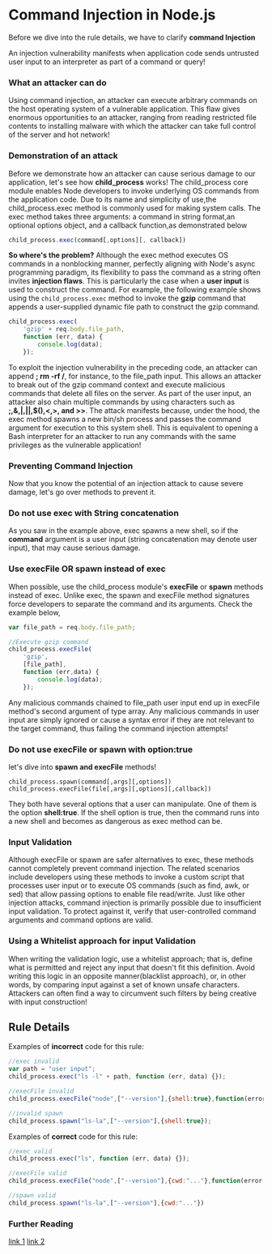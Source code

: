 # Command Injection in Node.js

Before we dive into the rule details, we have to clarify **command Injection**

An injection vulnerability manifests when application code sends untrusted user input to an interpreter as part of a command or query!
### What an attacker can do
Using command injection, an attacker can execute arbitrary commands on the host operating system of a vulnerable application.
This flaw gives enormous opportunities to an attacker, ranging from reading restricted file contents to installing malware with which the attacker can take full control of the server and hot network!

### Demonstration of an attack
Before we demonstrate how an attacker can cause serious damage to our application, let's see how **child_process** works!
The child_process core module enables Node developers to invoke underlying OS commands from the application code.
Due to its name and simplicity of use,the child_process.exec method is commonly used for making system calls.
The exec method takes three arguments: a command in string format,an optional options object, and a callback function,as demonstrated below
```javascript
child_process.exec(command[,options][, callback])
```
**So where's the problem?** Although the exec method executes OS commands in a nonblocking manner, perfectly aligning with Node's async programming paradigm, its flexibility to pass the command as a string often invites **injection flaws**.
This is particularly the case when a **user input** is used to construct the command.
For example, the following example shows using the ``` child_process.exec ``` method to invoke the **gzip** command that appends a user-supplied dynamic file path to construct the gzip command.

```javascript
child_process.exec(
    'gzip' + req.body.file_path,
    function (err, data) {
        console.log(data);
    });
```
To exploit the injection vulnerability in the preceding code, an attacker can append **; rm -rf /**, for instance, to the file_path input.
This allows an attacker to break out of the gzip command context and execute malicious commands that delete all files on the server.
As part of the user input, an attacker also chain multiple commands by using characters such as **;,&,|,||,$(),<,>, and >>**.
The attack manifests because, under the hood, the exec method spawns a new bin/sh process and passes the command argument for execution to this system shell.
This is equivalent to opening a Bash interpreter for an attacker to run any commands with the same privileges as the vulnerable application!

### Preventing Command Injection
Now that you know the potential of an injection attack to cause severe damage, let's go over methods to prevent it.

### Do not use exec with  String concatenation
As you saw in the example above, exec spawns a new shell, so if the **command** argument is a user input (string concatenation may denote user input), that may cause serious damage.

### Use execFile OR spawn instead of exec
When possible, use the child_process module's **execFile** or **spawn** methods instead of exec.
Unlike exec, the spawn and execFile method signatures force developers to separate the command and its arguments.
Check the example below,

```javascript
var file_path = req.body.file_path;

//Execute gzip command
child_process.execFile(
    'gzip',
    [file_path],
    function (err,data) {
        console.log(data);
    });
```
Any malicious commands chained to file_path user input end up in execFile method's second argument of type array.
Any malicious commands in user input are simply ignored or cause a syntax error if they are not relevant to the target command, thus failing the command injection attempts!

### Do not use execFile or spawn with option:true
let's dive into **spawn and execFile** methods! 
```javscript
child_process.spawn(command[,args][,options])
child_process.execFile(file[,args][,options][,callback])
```

They both have several options that a user can manipulate.
One of them is the option **shell:true**.
If the shell option is true, then the command runs into a new shell and becomes as dangerous as exec method can be.

### Input Validation
Although execFile or spawn are safer alternatives to exec, these methods cannot completely prevent command injection.
The related scenarios include developers using these methods to invoke a custom script that processes user input or to execute OS commands (such as find, awk, or sed) that allow passing options to enable file read/write.
Just like other injection attacks, command injection is primarily possible due to insufficient input validation.
To protect against it, verify that user-controlled command arguments and command options are valid.

### Using a Whitelist approach for input Validation
When writing the validation logic, use a whitelist approach; that is, define what is permitted and reject any input that doesn't fit this definition.
Avoid writing this logic in an opposite manner(blacklist approach), or, in other words, by comparing input against a set of known unsafe characters.
Attackers can often find a way to circumvent such filters by being creative with input construction!

## Rule Details

Examples of **incorrect** code for this rule:

```javascript
//exec invalid
var path = "user input"; 
child_process.exec("ls -l" + path, function (err, data) {});

//execFile invalid
child_process.execFile("node",["--version"],{shell:true},function(error,stdout,stderr){if(error){throw error}});

//invalid spawn
child_process.spawn("ls-la",["--version"],{shell:true});

```

Examples of **correct** code for this rule:

```javascript
//exec valid
child_process.exec("ls", function (err, data) {});

//execFile valid
child_process.execFile("node",["--version"],{cwd:"..."},function(error,stdout,stderr){if(error){throw error}});

//spawn valid
child_process.spawn("ls-la",["--version"],{cwd:"..."})
```

### Further Reading
[link 1](https://www.oreilly.com/library/view/securing-node-applications/9781491982426)
[link 2](https://hackernoon.com/nodejs-security-issue-javascript-node-example-tutorial-vulnerabilities-hack-line-url-command-injection-412011924d1b)

